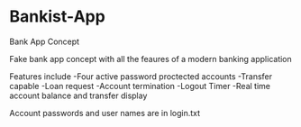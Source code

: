 # Bankist-App
Bank App Concept

Fake bank app concept with all the feaures of a modern banking application

Features include
-Four active password proctected accounts
-Transfer capable
-Loan request
-Account termination
-Logout Timer
-Real time account balance and transfer display

Account passwords and user names are in login.txt
